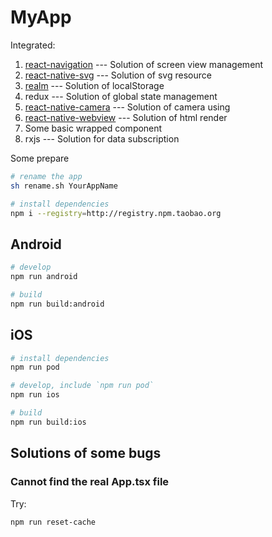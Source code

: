 # MyApp

Integrated:
1. [react-navigation](https://reactnavigation.org) --- Solution of screen view management
2. [react-native-svg](https://www.npmjs.com/package/react-native-svg) --- Solution of svg resource
3. [realm](https://www.npmjs.com/package/realm) --- Solution of localStorage
4. redux --- Solution of global state management
6. [react-native-camera](https://www.npmjs.com/package/react-native-camera) --- Solution of camera using
6. [react-native-webview](https://www.npmjs.com/package/react-native-camera) --- Solution of html render
7. Some basic wrapped component
8. rxjs --- Solution for data subscription

Some prepare
```bash
# rename the app
sh rename.sh YourAppName

# install dependencies
npm i --registry=http://registry.npm.taobao.org
```

## Android
```bash
# develop
npm run android

# build
npm run build:android
```

## iOS
```bash
# install dependencies
npm run pod

# develop, include `npm run pod`
npm run ios

# build
npm run build:ios
```

## Solutions of some bugs

### Cannot find the real App.tsx file
Try:
```bash
npm run reset-cache
```
